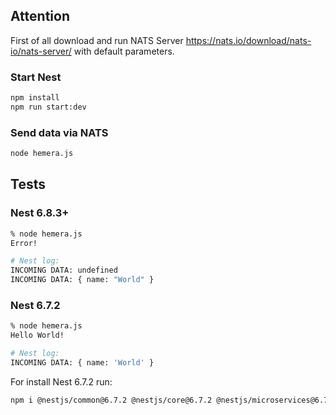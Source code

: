 ## Attention

First of all download and run NATS Server https://nats.io/download/nats-io/nats-server/ with default parameters.

### Start Nest

```bash
npm install
npm run start:dev
```

### Send data via NATS

```bash
node hemera.js
```

## Tests

### Nest 6.8.3+

```bash
% node hemera.js
Error!

# Nest log:
INCOMING DATA: undefined
INCOMING DATA: { name: "World" }
```

### Nest 6.7.2

```bash
% node hemera.js
Hello World!

# Nest log:
INCOMING DATA: { name: 'World' }
```

For install Nest 6.7.2 run:

```bash
npm i @nestjs/common@6.7.2 @nestjs/core@6.7.2 @nestjs/microservices@6.7.2 @nestjs/platform-express@6.7.2 @nestjs/testing@6.7.2
```
